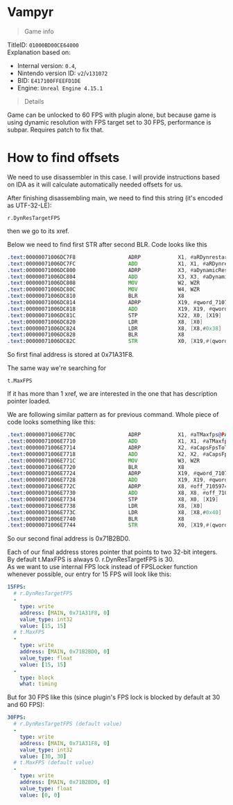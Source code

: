 # Vampyr

> Game info

TitleID: `01000BD00CE64000`<br>
Explanation based on:
- Internal version: `0.4`, 
- Nintendo version ID: `v2`/`v131072`
- BID: `E417100FFEEFD1DE`
- Engine: `Unreal Engine 4.15.1`

> Details

Game can be unlocked to 60 FPS with plugin alone, but because game is using dynamic resolution with FPS target set to 30 FPS, performance is subpar. Requires patch to fix that.

# How to find offsets

We need to use disassembler in this case. I will provide instructions based on IDA as it will calculate automatically needed offsets for us.

After finishing disassembling main, we need to find this string (it's encoded as UTF-32-LE):
```
r.DynResTargetFPS
```

then we go to its xref.

Below we need to find first STR after second BLR. Code looks like this
```asm
.text:00000071006DC7F8                 ADRP            X1, #aRDynrestargetf@PAGE ; "r.DynResTargetFPS"
.text:00000071006DC7FC                 ADD             X1, X1, #aRDynrestargetf@PAGEOFF ; "r.DynResTargetFPS"
.text:00000071006DC800                 ADRP            X3, #aDynamicResolut@PAGE ; "Dynamic Resolution target FPS.\n<=0:off"...
.text:00000071006DC804                 ADD             X3, X3, #aDynamicResolut@PAGEOFF ; "Dynamic Resolution target FPS.\n<=0:off"...
.text:00000071006DC808                 MOV             W2, WZR
.text:00000071006DC80C                 MOV             W4, WZR
.text:00000071006DC810                 BLR             X8
.text:00000071006DC814                 ADRP            X19, #qword_71071A31E8@PAGE
.text:00000071006DC818                 ADD             X19, X19, #qword_71071A31E8@PAGEOFF
.text:00000071006DC81C                 STP             X22, X0, [X19]
.text:00000071006DC820                 LDR             X8, [X0]
.text:00000071006DC824                 LDR             X8, [X8,#0x38]
.text:00000071006DC828                 BLR             X8
.text:00000071006DC82C                 STR             X0, [X19,#(qword_71071A31F8 - 0x71071A31E8)]
```

So first final address is stored at 0x71A31F8.

The same way we're searching for 
```
t.MaxFPS
```
If it has more than 1 xref, we are interested in the one that has description pointer loaded.

We are following similar pattern as for previous command. Whole piece of code looks something like this:
```asm
.text:00000071006E770C                 ADRP            X1, #aTMaxfps@PAGE ; "t.MaxFPS"
.text:00000071006E7710                 ADD             X1, X1, #aTMaxfps@PAGEOFF ; "t.MaxFPS"
.text:00000071006E7714                 ADRP            X2, #aCapsFpsToTheGi@PAGE ; "Caps FPS to the given value.  Set to <="...
.text:00000071006E7718                 ADD             X2, X2, #aCapsFpsToTheGi@PAGEOFF ; "Caps FPS to the given value.  Set to <="...
.text:00000071006E771C                 MOV             W3, WZR
.text:00000071006E7720                 BLR             X8
.text:00000071006E7724                 ADRP            X19, #qword_71071B2BC0@PAGE
.text:00000071006E7728                 ADD             X19, X19, #qword_71071B2BC0@PAGEOFF
.text:00000071006E772C                 ADRP            X8, #off_7105974DC8@PAGE
.text:00000071006E7730                 ADD             X8, X8, #off_7105974DC8@PAGEOFF
.text:00000071006E7734                 STP             X8, X0, [X19]
.text:00000071006E7738                 LDR             X8, [X0]
.text:00000071006E773C                 LDR             X8, [X8,#0x40]
.text:00000071006E7740                 BLR             X8
.text:00000071006E7744                 STR             X0, [X19,#(qword_71071B2BD0 - 0x71071B2BC0)]
```
So our second final address is 0x71B2BD0.

Each of our final address stores pointer that points to two 32-bit integers. By default t.MaxFPS is always 0. r.DynResTargetFPS is 30.<br>
As we want to use internal FPS lock instead of FPSLocker function whenever possible, our entry for 15 FPS will look like this:
```yaml
15FPS:
  # r.DynResTargetFPS
  -
    type: write
    address: [MAIN, 0x71A31F8, 0]
    value_type: int32
    value: [15, 15]
  # t.MaxFPS
  -
    type: write
    address: [MAIN, 0x71B2BD0, 0]
    value_type: float
    value: [15, 15]
  -
    type: block
    what: timing

```
But for 30 FPS like this (since plugin's FPS lock is blocked by default at 30 and 60 FPS):
```yaml
30FPS:
  # r.DynResTargetFPS (default value)
  -
    type: write
    address: [MAIN, 0x71A31F8, 0]
    value_type: int32
    value: [30, 30]
  # t.MaxFPS (default value)
  -
    type: write
    address: [MAIN, 0x71B2BD0, 0]
    value_type: float
    value: [0, 0]

```
